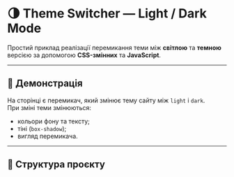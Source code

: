 # 🌗 Theme Switcher — Light / Dark Mode

Простий приклад реалізації перемикання теми між **світлою** та **темною** версією за допомогою **CSS-змінних** та **JavaScript**.

---

## 🚀 Демонстрація

На сторінці є перемикач, який змінює тему сайту між `light` і `dark`.  
При зміні теми змінюються:
- кольори фону та тексту;
- тіні (`box-shadow`);
- вигляд перемикача.

---

## 📁 Структура проєкту
